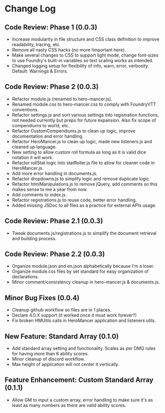 # Change Log

## Code Review: Phase 1 (0.0.3)

- Increase modularity in file structure and CSS class definition to improve readability, tracing, etc.
- Remove all nasty CSS hacks (no more !important here).
- Make several changes to CSS to support light mode, change font-sizes to use Foundry's built-in variables so text
  scaling works as intended.
- Changed logging setup for flexibility of info, warn, error, verbosity. Default: Warnings & Errors.

## Code Review: Phase 2 (0.0.3)

- Refactor module.js (renamed to hero-mancer.js).
- Renamed module.css to hero-mancer.css to comply with FoundryVTT conventions.
- Refactor settings.js and sort various settings into registration functions, not needed currently but preps for future
  expansion. Also fix scope of compendiums to world, etc.
- Refactor CustomCompendiums.js to clean up logic, improve documentation and error handling.
- Refactor HeroMancer.js to clean up logic, made new listeners.js and cleaned up language.
- New setting to allow custom roll formula as long as it is valid dice notation it will work.
- Refactor rollStat logic into statRoller.js file to allow for cleaner code in HeroMancer.js.
- Add more error handling in documents.js.
- Refactor dropdowns.js to simplify logic and remove duplicate logic.
- Refactor htmlManipulations.js to remove jQuery, add comments so this makes sense to me a year from now.
- Add comments to index.js.
- Refactor registrations.js to reuse code, better error handling.
- Added missing JSDoc to all files as a practice for external APIs usage.

## Code Review: Phase 2.1 (0.0.3)

- Tweak documents.js/registrations.js to simplify the document retrieval and building process.

## Code Review: Phase 2.2 (0.0.3)

- Organize module.json and en.json alphabetically because I'm a loser.
- Organize module.css files by set standard for easy organization of declarations.
- Minor comment/consistency cleanup in hero-mancer.js & documents.js.

## Minor Bug Fixes (0.0.4)

- Cleanup github workflow so files are in 1 places.
- Declare 4.0.X support (it worked once it must work forever?)
- Fix broken HMUtils calls in HeroMancer application and listeners utils.

## New Feature: Standard Array (0.1.0)

- Add standard array setting and functionality. Scales as per DMG rules for having more than 6 ability scores.
- Minor cleanup of discord workflow.
- Max height of application will not center it vertically.

## Feature Enhancement: Custom Standard Array (0.1.1)

- Allow GM to input a custom array, error handling to make sure it's as least as many numbers as there are valid ability
  scores.
